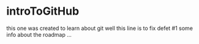 # introToGitHub
this one was created to learn about git
well this line is to fix defet #1
some info about the roadmap ...
